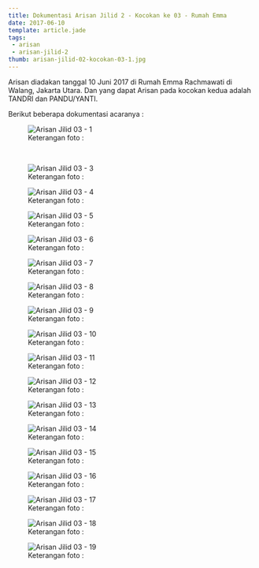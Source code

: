 ```yaml
---
title: Dokumentasi Arisan Jilid 2 - Kocokan ke 03 - Rumah Emma
date: 2017-06-10
template: article.jade
tags:
 - arisan
 - arisan-jilid-2
thumb: arisan-jilid-02-kocokan-03-1.jpg
---
```


Arisan diadakan tanggal 10 Juni 2017 di Rumah Emma Rachmawati di Walang, Jakarta Utara.
Dan yang dapat Arisan pada kocokan kedua adalah TANDRI dan PANDU/YANTI.

Berikut beberapa dokumentasi acaranya :

<figure>
  <img class="lazy content-img" src="/story/assets/img/placeholder.png" data-src="/story/assets/img/arisan-jilid-02-kocokan-03-1.jpg" alt="Arisan Jilid 03 - 1" />
  <figcaption>Keterangan foto :</figcaption>
</figure>

<br/>
<span class="more"></span>


<figure>
  <img class="lazy content-img" src="/story/assets/img/placeholder.png" data-src="/story/assets/img/arisan-jilid-02-kocokan-03-3.jpg" alt="Arisan Jilid 03 - 3" />
  <figcaption>Keterangan foto :</figcaption>
</figure>

<figure>
  <img class="lazy content-img" src="/story/assets/img/placeholder.png" data-src="/story/assets/img/arisan-jilid-02-kocokan-03-4.jpg" alt="Arisan Jilid 03 - 4" />
  <figcaption>Keterangan foto :</figcaption>
</figure>

<figure>
  <img class="lazy content-img" src="/story/assets/img/placeholder.png" data-src="/story/assets/img/arisan-jilid-02-kocokan-03-5.jpg" alt="Arisan Jilid 03 - 5" />
  <figcaption>Keterangan foto :</figcaption>
</figure>

<figure>
  <img class="lazy content-img" src="/story/assets/img/placeholder.png" data-src="/story/assets/img/arisan-jilid-02-kocokan-03-6.jpg" alt="Arisan Jilid 03 - 6" />
  <figcaption>Keterangan foto :</figcaption>
</figure>

<figure>
  <img class="lazy content-img" src="/story/assets/img/placeholder.png" data-src="/story/assets/img/arisan-jilid-02-kocokan-03-7.jpg" alt="Arisan Jilid 03 - 7" />
  <figcaption>Keterangan foto :</figcaption>
</figure>

<figure>
  <img class="lazy content-img" src="/story/assets/img/placeholder.png" data-src="/story/assets/img/arisan-jilid-02-kocokan-03-8.jpg" alt="Arisan Jilid 03 - 8" />
  <figcaption>Keterangan foto :</figcaption>
</figure>

<figure>
  <img class="lazy content-img" src="/story/assets/img/placeholder.png" data-src="/story/assets/img/arisan-jilid-02-kocokan-03-9.jpg" alt="Arisan Jilid 03 - 9" />
  <figcaption>Keterangan foto :</figcaption>
</figure>

<figure>
  <img class="lazy content-img" src="/story/assets/img/placeholder.png" data-src="/story/assets/img/arisan-jilid-02-kocokan-03-10.jpg" alt="Arisan Jilid 03 - 10" />
  <figcaption>Keterangan foto :</figcaption>
</figure>

<figure>
  <img class="lazy content-img" src="/story/assets/img/placeholder.png" data-src="/story/assets/img/arisan-jilid-02-kocokan-03-11.jpg" alt="Arisan Jilid 03 - 11" />
  <figcaption>Keterangan foto :</figcaption>
</figure>

<figure>
  <img class="lazy content-img" src="/story/assets/img/placeholder.png" data-src="/story/assets/img/arisan-jilid-02-kocokan-03-12.jpg" alt="Arisan Jilid 03 - 12" />
  <figcaption>Keterangan foto :</figcaption>
</figure>

<figure>
  <img class="lazy content-img" src="/story/assets/img/placeholder.png" data-src="/story/assets/img/arisan-jilid-02-kocokan-03-13.jpg" alt="Arisan Jilid 03 - 13" />
  <figcaption>Keterangan foto :</figcaption>
</figure>

<figure>
  <img class="lazy content-img" src="/story/assets/img/placeholder.png" data-src="/story/assets/img/arisan-jilid-02-kocokan-03-14.jpg" alt="Arisan Jilid 03 - 14" />
  <figcaption>Keterangan foto :</figcaption>
</figure>

<figure>
  <img class="lazy content-img" src="/story/assets/img/placeholder.png" data-src="/story/assets/img/arisan-jilid-02-kocokan-03-15.jpg" alt="Arisan Jilid 03 - 15" />
  <figcaption>Keterangan foto :</figcaption>
</figure>

<figure>
  <img class="lazy content-img" src="/story/assets/img/placeholder.png" data-src="/story/assets/img/arisan-jilid-02-kocokan-03-16.jpg" alt="Arisan Jilid 03 - 16" />
  <figcaption>Keterangan foto :</figcaption>
</figure>

<figure>
  <img class="lazy content-img" src="/story/assets/img/placeholder.png" data-src="/story/assets/img/arisan-jilid-02-kocokan-03-17.jpg" alt="Arisan Jilid 03 - 17" />
  <figcaption>Keterangan foto :</figcaption>
</figure>

<figure>
  <img class="lazy content-img" src="/story/assets/img/placeholder.png" data-src="/story/assets/img/arisan-jilid-02-kocokan-03-18.jpg" alt="Arisan Jilid 03 - 18" />
  <figcaption>Keterangan foto :</figcaption>
</figure>

<figure>
  <img class="lazy content-img" src="/story/assets/img/placeholder.png" data-src="/story/assets/img/arisan-jilid-02-kocokan-03-19.jpg" alt="Arisan Jilid 03 - 19" />
  <figcaption>Keterangan foto :</figcaption>
</figure>
